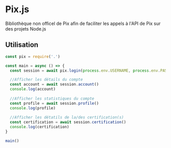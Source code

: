 # Pix.js
Bibliothèque non officel de Pix afin de faciliter les appels à l'API de Pix sur des projets Node.js

## Utilisation
```js
const pix = require('.')

const main = async () => {
  const session = await pix.login(process.env.USERNAME, process.env.PASSWORD)

  //Afficher les détails du compte
  const account = await session.account()
  console.log(account)
  
  //Afficher les statistiques du compte
  const profile = await session.profile()
  console.log(profile)
  
  //Afficher les détatils de la/des certification(s)
  const certification = await session.certification()
  console.log(certification)
}

main()
```
